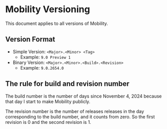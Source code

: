 ﻿# Mobility Versioning

This document applies to all versions of Mobility.

## Version Format

- Simple Version: `<Major>.<Minor> <Tag>`
  - Example: `9.0 Preview 1`
- Binary Version: `<Major>.<Minor>.<Build>.<Revision>`
  - Example: `9.0.2654.0`

## The rule for build and revision number

The build number is the number of days since November 4, 2024 because that day
I start to make Mobility publicly. 

The revision number is the number of releases releases in the day corresponding
to the build number, and it counts from zero. So the first revision is 0 and 
the second revision is 1.
